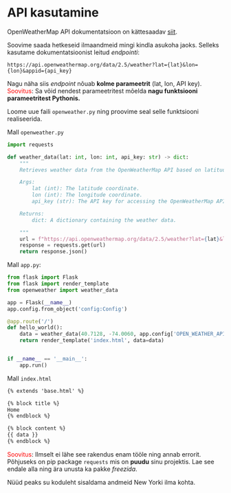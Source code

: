 # API kasutamine

OpenWeatherMap API dokumentatsioon on kättesaadav [siit](https://openweathermap.org/current).

Soovime saada hetkeseid ilmaandmeid mingi kindla asukoha jaoks. Selleks kasutame dokumentatsioonist leitud _endpointi_:
```
https://api.openweathermap.org/data/2.5/weather?lat={lat}&lon={lon}&appid={api_key}
```

Nagu näha siis _endpoint_ nõuab **kolme parameetrit** (lat, lon, API key). 
<span style="color: red">Soovitus</span>: Sa võid nendest parameetritest mõelda **nagu funktsiooni parameetritest Pythonis.**

Loome uue faili `openweather.py` ning proovime seal selle funktsiooni realiseerida.

Mall `openweather.py`
```python 
import requests

def weather_data(lat: int, lon: int, api_key: str) -> dict:
    """
    Retrieves weather data from the OpenWeatherMap API based on latitude and longitude coordinates.

    Args:
        lat (int): The latitude coordinate.
        lon (int): The longitude coordinate.
        api_key (str): The API key for accessing the OpenWeatherMap API.

    Returns:
        dict: A dictionary containing the weather data.

    """
    url = f"https://api.openweathermap.org/data/2.5/weather?lat={lat}&lon={lon}&appid={api_key}"
    response = requests.get(url)
    return response.json()
```

Mall `app.py`:
```python
from flask import Flask
from flask import render_template
from openweather import weather_data

app = Flask(__name__)
app.config.from_object('config:Config')

@app.route('/')
def hello_world():
    data = weather_data(40.7128, -74.0060, app.config['OPEN_WEATHER_API_KEY'])
    return render_template('index.html', data=data)


if __name__ == '__main__':
    app.run()

```

Mall `index.html`
```html
{% extends 'base.html' %}

{% block title %}
Home
{% endblock %}

{% block content %}
{{ data }}
{% endblock %}
```

<span style="color: red">Soovitus</span>: Ilmselt ei lähe see rakendus enam tööle ning annab errorit. Põhjuseks on pip package `requests` mis on **puudu** sinu projektis. Lae see endale alla ning ära unusta ka pakke _freezida_. 

Nüüd peaks su koduleht sisaldama andmeid New Yorki ilma kohta.